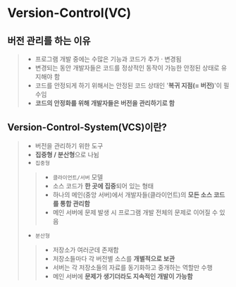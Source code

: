 <h1>Version-Control(VC)</h1>

<h2>버전 관리를 하는 이유</h2>

> - 프로그램 개발 중에는 수많은 기능과 코드가 추가 · 변경됨
> - 변경되는 동안 개발자들은 코드를 정상적인 동작이 가능한 안정된 상태로 유지해야 함
> - 코드를 안정되게 하기 위해서는 안정된 코드 상태인 '**복귀 지점(= 버전)**'이 필수임
> - **코드의 안정화를 위해 개발자들은 버전을 관리하기로 함**

<h2>Version-Control-System(VCS)이란?</h2>

> - 버전을 관리하기 위한 도구
> - **집중형 / 분산형**으로 나뉨
> - `집중형`
>> + `클라이언트/서버` 모델
>> + 소스 코드가 **한 곳에 집중**되어 있는 형태
>> + 하나의 메인(중앙 서버)에서 개발자들(클라이언트)의 **모든 소스 코드를 통합 관리함**
>> + 메인 서버에 문제 발생 시 프로그램 개발 전체의 문제로 이어질 수 있음
> - `분산형`
>> + 저장소가 여러군데 존재함
>> + 저장소들마다 각 버전별 소스를 **개별적으로 보관**
>> + 서버는 각 저장소들의 자료를 동기화하고 중개하는 역할만 수행
>> + 메인 서버에 **문제가 생기더라도 지속적인 개발이 가능함**
